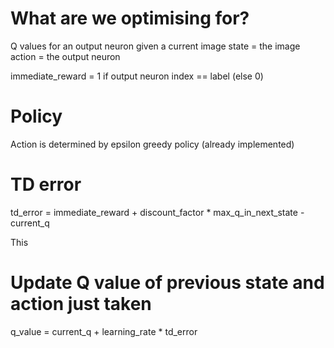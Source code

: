 # What are we optimising for?
Q values for an output neuron given a current image
    state = the image
    action = the output neuron

immediate_reward = 1 if output neuron index == label (else 0)

# Policy
Action is determined by epsilon greedy policy (already implemented)

# TD error
td_error = immediate_reward + discount_factor * max_q_in_next_state - current_q

This 

# Update Q value of previous state and action just taken
q_value = current_q + learning_rate * td_error